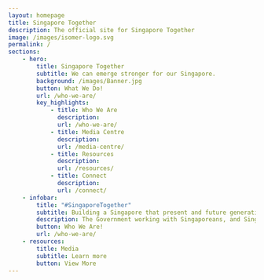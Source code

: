 ```yaml
---
layout: homepage
title: Singapore Together
description: The official site for Singapore Together
image: /images/isomer-logo.svg
permalink: /
sections:
    - hero:
        title: Singapore Together
        subtitle: We can emerge stronger for our Singapore.
        background: /images/Banner.jpg
        button: What We Do!
        url: /who-we-are/
        key_highlights:
            - title: Who We Are
              description: 
              url: /who-we-are/
            - title: Media Centre
              description: 
              url: /media-centre/
            - title: Resources
              description:
              url: /resources/
            - title: Connect
              description: 
              url: /connect/
    - infobar:
        title: "#SingaporeTogether"
        subtitle: Building a Singapore that present and future generations of Singaporeans will be proud of
        description: The Government working with Singaporeans, and Singaporeans working with one another, to build our future Singapore. 
        button: Who We Are!
        url: /who-we-are/
    - resources:
        title: Media
        subtitle: Learn more
        button: View More
---
```

